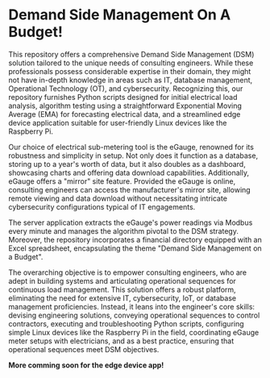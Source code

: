# Demand Side Management On A Budget!

This repository offers a comprehensive Demand Side Management (DSM) solution tailored to the unique needs of consulting engineers. While these professionals possess considerable expertise in their domain, they might not have in-depth knowledge in areas such as IT, database management, Operational Technology (OT), and cybersecurity. Recognizing this, our repository furnishes Python scripts designed for initial electrical load analysis, algorithm testing using a straightforward Exponential Moving Average (EMA) for forecasting electrical data, and a streamlined edge device application suitable for user-friendly Linux devices like the Raspberry Pi.

Our choice of electrical sub-metering tool is the eGauge, renowned for its robustness and simplicity in setup. Not only does it function as a database, storing up to a year's worth of data, but it also doubles as a dashboard, showcasing charts and offering data download capabilities. Additionally, eGauge offers a "mirror" site feature. Provided the eGauge is online, consulting engineers can access the manufacturer's mirror site, allowing remote viewing and data download without necessitating intricate cybersecurity configurations typical of IT engagements.

The server application extracts the eGauge's power readings via Modbus every minute and manages the algorithm pivotal to the DSM strategy. Moreover, the repository incorporates a financial directory equipped with an Excel spreadsheet, encapsulating the theme "Demand Side Management on a Budget".

The overarching objective is to empower consulting engineers, who are adept in building systems and articulating operational sequences for continuous load management. This solution offers a robust platform, eliminating the need for extensive IT, cybersecurity, IoT, or database management proficiencies. Instead, it leans into the engineer's core skills: devising engineering solutions, conveying operational sequences to control contractors, executing and troubleshooting Python scripts, configuring simple Linux devices like the Raspberry Pi in the field, coordinating eGauge meter setups with electricians, and as a best practice, ensuring that operational sequences meet DSM objectives.

 

**More comming soon for the edge device app!**

